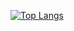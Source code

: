[![Top Langs](https://github-readme-stats.vercel.app/api/top-langs/?username=phillipashford&layout=compact)](https://github.com/phillipashford/github-readme-stats)

<!--
**phillipashford/phillipashford** is a ✨ _special_ ✨ repository because its `README.md` (this file) appears on your GitHub profile.

Here are some ideas to get you started:

- 🔭 I’m currently working on ...
- 🌱 I’m currently learning ...
- 👯 I’m looking to collaborate on ...
- 🤔 I’m looking for help with ...
- 💬 Ask me about ...
- 📫 How to reach me: ...
- 😄 Pronouns: ...
- ⚡ Fun fact: ...
-->
